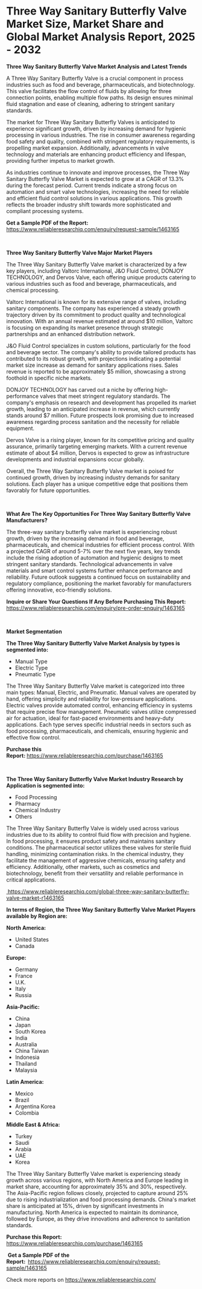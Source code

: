 <p><h1>Three Way Sanitary Butterfly Valve Market Size, Market Share and Global Market Analysis Report, 2025 - 2032</h1></p><p><strong>Three Way Sanitary Butterfly Valve Market Analysis and Latest Trends</strong></p>
<p><p>A Three Way Sanitary Butterfly Valve is a crucial component in process industries such as food and beverage, pharmaceuticals, and biotechnology. This valve facilitates the flow control of fluids by allowing for three connection points, enabling multiple flow paths. Its design ensures minimal fluid stagnation and ease of cleaning, adhering to stringent sanitary standards.</p><p>The market for Three Way Sanitary Butterfly Valves is anticipated to experience significant growth, driven by increasing demand for hygienic processing in various industries. The rise in consumer awareness regarding food safety and quality, combined with stringent regulatory requirements, is propelling market expansion. Additionally, advancements in valve technology and materials are enhancing product efficiency and lifespan, providing further impetus to market growth.</p><p>As industries continue to innovate and improve processes, the Three Way Sanitary Butterfly Valve Market is expected to grow at a CAGR of 13.3% during the forecast period. Current trends indicate a strong focus on automation and smart valve technologies, increasing the need for reliable and efficient fluid control solutions in various applications. This growth reflects the broader industry shift towards more sophisticated and compliant processing systems.</p></p>
<p><strong>Get a Sample PDF of the Report:&nbsp;</strong> <a href="https://www.reliableresearchiq.com/enquiry/request-sample/1463165?utm_campaign=2646&utm_medium=2&utm_source=Github&utm_content=ia&utm_term=27022025&utm_id=three-way-sanitary-butterfly-valve">https://www.reliableresearchiq.com/enquiry/request-sample/1463165</a></p>
<p>&nbsp;</p>
<p><strong>Three Way Sanitary Butterfly Valve Major Market Players</strong></p>
<p><p>The Three Way Sanitary Butterfly Valve market is characterized by a few key players, including Valtorc International, J&O Fluid Control, DONJOY TECHNOLOGY, and Dervos Valve, each offering unique products catering to various industries such as food and beverage, pharmaceuticals, and chemical processing.</p><p>Valtorc International is known for its extensive range of valves, including sanitary components. The company has experienced a steady growth trajectory driven by its commitment to product quality and technological innovation. With an annual revenue estimated at around $10 million, Valtorc is focusing on expanding its market presence through strategic partnerships and an enhanced distribution network.</p><p>J&O Fluid Control specializes in custom solutions, particularly for the food and beverage sector. The company's ability to provide tailored products has contributed to its robust growth, with projections indicating a potential market size increase as demand for sanitary applications rises. Sales revenue is reported to be approximately $5 million, showcasing a strong foothold in specific niche markets.</p><p>DONJOY TECHNOLOGY has carved out a niche by offering high-performance valves that meet stringent regulatory standards. The company's emphasis on research and development has propelled its market growth, leading to an anticipated increase in revenue, which currently stands around $7 million. Future prospects look promising due to increased awareness regarding process sanitation and the necessity for reliable equipment.</p><p>Dervos Valve is a rising player, known for its competitive pricing and quality assurance, primarily targeting emerging markets. With a current revenue estimate of about $4 million, Dervos is expected to grow as infrastructure developments and industrial expansions occur globally.</p><p>Overall, the Three Way Sanitary Butterfly Valve market is poised for continued growth, driven by increasing industry demands for sanitary solutions. Each player has a unique competitive edge that positions them favorably for future opportunities.</p></p>
<p>&nbsp;</p>
<p><strong>What Are The Key Opportunities For Three Way Sanitary Butterfly Valve Manufacturers?</strong></p>
<p><p>The three-way sanitary butterfly valve market is experiencing robust growth, driven by the increasing demand in food and beverage, pharmaceuticals, and chemical industries for efficient process control. With a projected CAGR of around 5-7% over the next five years, key trends include the rising adoption of automation and hygienic designs to meet stringent sanitary standards. Technological advancements in valve materials and smart control systems further enhance performance and reliability. Future outlook suggests a continued focus on sustainability and regulatory compliance, positioning the market favorably for manufacturers offering innovative, eco-friendly solutions.</p></p>
<p><strong>Inquire or Share Your Questions If Any Before Purchasing This Report:</strong> <a href="https://www.reliableresearchiq.com/enquiry/pre-order-enquiry/1463165?utm_campaign=2646&utm_medium=2&utm_source=Github&utm_content=ia&utm_term=27022025&utm_id=three-way-sanitary-butterfly-valve">https://www.reliableresearchiq.com/enquiry/pre-order-enquiry/1463165</a></p>
<p>&nbsp;</p>
<p><strong>Market Segmentation</strong></p>
<p><strong>The Three Way Sanitary Butterfly Valve Market Analysis by types is segmented into:</strong></p>
<p><ul><li>Manual Type</li><li>Electric Type</li><li>Pneumatic Type</li></ul></p>
<p><p>The Three Way Sanitary Butterfly Valve market is categorized into three main types: Manual, Electric, and Pneumatic. Manual valves are operated by hand, offering simplicity and reliability for low-pressure applications. Electric valves provide automated control, enhancing efficiency in systems that require precise flow management. Pneumatic valves utilize compressed air for actuation, ideal for fast-paced environments and heavy-duty applications. Each type serves specific industrial needs in sectors such as food processing, pharmaceuticals, and chemicals, ensuring hygienic and effective flow control.</p></p>
<p><strong>Purchase this Report:&nbsp;</strong><a href="https://www.reliableresearchiq.com/purchase/1463165?utm_campaign=2646&utm_medium=2&utm_source=Github&utm_content=ia&utm_term=27022025&utm_id=three-way-sanitary-butterfly-valve">https://www.reliableresearchiq.com/purchase/1463165</a></p>
<p>&nbsp;</p>
<p><strong>The Three Way Sanitary Butterfly Valve Market Industry Research by Application is segmented into:</strong></p>
<p><ul><li>Food Processing</li><li>Pharmacy</li><li>Chemical Industry</li><li>Others</li></ul></p>
<p><p>The Three Way Sanitary Butterfly Valve is widely used across various industries due to its ability to control fluid flow with precision and hygiene. In food processing, it ensures product safety and maintains sanitary conditions. The pharmaceutical sector utilizes these valves for sterile fluid handling, minimizing contamination risks. In the chemical industry, they facilitate the management of aggressive chemicals, ensuring safety and efficiency. Additionally, other markets, such as cosmetics and biotechnology, benefit from their versatility and reliable performance in critical applications.</p></p>
<p><a href="https://www.reliableresearchiq.com/global-three-way-sanitary-butterfly-valve-market-r1463165?utm_campaign=2646&utm_medium=2&utm_source=Github&utm_content=ia&utm_term=27022025&utm_id=three-way-sanitary-butterfly-valve">&nbsp;https://www.reliableresearchiq.com/global-three-way-sanitary-butterfly-valve-market-r1463165</a></p>
<p><strong>In terms of Region, the Three Way Sanitary Butterfly Valve Market Players available by Region are:</strong></p>
<p>
    <p> <strong> North America: </strong>
        <ul>
            <li>United States</li>
            <li>Canada</li>
        </ul>
        </p> 
    <p> <strong> Europe: </strong>
        <ul>
            <li>Germany</li>
            <li>France</li>
            <li>U.K.</li>
            <li>Italy</li>
            <li>Russia</li>
        </ul>
        </p> 
    <p> <strong> Asia-Pacific: </strong>
        <ul>
            <li>China</li>
            <li>Japan</li>
            <li>South Korea</li>
            <li>India</li>
            <li>Australia</li>
            <li>China Taiwan</li>
            <li>Indonesia</li>
            <li>Thailand</li>
            <li>Malaysia</li>
        </ul>
        </p> 
    <p> <strong> Latin America: </strong>
        <ul>
            <li>Mexico</li>
            <li>Brazil</li>
            <li>Argentina Korea</li>
            <li>Colombia</li>
        </ul>
        </p> 
    <p> <strong> Middle East & Africa: </strong>
        <ul>
            <li>Turkey</li>
            <li>Saudi</li>
            <li>Arabia</li>
            <li>UAE</li>
            <li>Korea</li>
        </ul>
    </p>
    </p>
<p><p>The Three Way Sanitary Butterfly Valve market is experiencing steady growth across various regions, with North America and Europe leading in market share, accounting for approximately 35% and 30%, respectively. The Asia-Pacific region follows closely, projected to capture around 25% due to rising industrialization and food processing demands. China's market share is anticipated at 15%, driven by significant investments in manufacturing. North America is expected to maintain its dominance, followed by Europe, as they drive innovations and adherence to sanitation standards.</p></p>
<p><strong>Purchase this Report: </strong><a href="https://www.reliableresearchiq.com/purchase/1463165?utm_campaign=2646&utm_medium=2&utm_source=Github&utm_content=ia&utm_term=27022025&utm_id=three-way-sanitary-butterfly-valve">https://www.reliableresearchiq.com/purchase/1463165</a></p>
<p>&nbsp;<strong>Get a Sample PDF of the Report:&nbsp;&nbsp;</strong><a href="https://www.reliableresearchiq.com/enquiry/request-sample/1463165?utm_campaign=2646&utm_medium=2&utm_source=Github&utm_content=ia&utm_term=27022025&utm_id=three-way-sanitary-butterfly-valve">https://www.reliableresearchiq.com/enquiry/request-sample/1463165</a></p>
<p><strong></strong></p>
<p>Check more reports on <a href="https://www.reliableresearchiq.com/?utm_campaign=2646&utm_medium=2&utm_source=Github&utm_content=ia&utm_term=27022025&utm_id=three-way-sanitary-butterfly-valve">https://www.reliableresearchiq.com/</a></p>